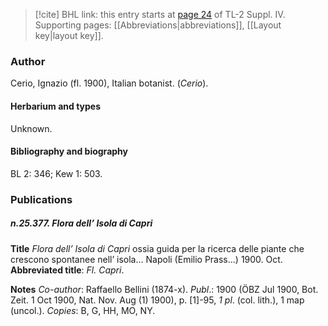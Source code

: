 > [!cite] BHL link: this entry starts at [page 24](https://www.biodiversitylibrary.org/item/103860#page/34/mode/1up) of TL-2 Suppl. IV.
> Supporting pages: [[Abbreviations|abbreviations]], [[Layout key|layout key]].

### Author

Cerio, Ignazio (fl. 1900), Italian botanist. (*Cerio*).

#### Herbarium and types

Unknown.

#### Bibliography and biography

BL 2: 346; Kew 1: 503.

### Publications

##### n.25.377. Flora dell’ Isola di Capri

**Title**
*Flora dell’ Isola di Capri* ossia guida per la ricerca delle piante che crescono spontanee nell’ isola... Napoli (Emilio Prass...) 1900. Oct.
**Abbreviated title**: *Fl. Capri*.

**Notes**
*Co-author*: Raffaello Bellini (1874-x).
*Publ*.: 1900 (ÖBZ Jul 1900, Bot. Zeit. 1 Oct 1900, Nat. Nov. Aug (1) 1900), p. \[1\]-95, *1 pl*. (col. lith.), 1 map (uncol.). *Copies*: B, G, HH, MO, NY.

